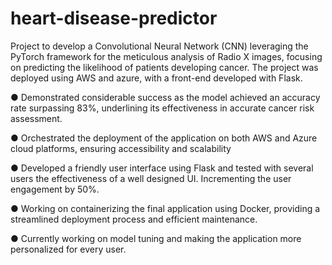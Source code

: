 # heart-disease-predictor

Project to develop a Convolutional Neural Network (CNN) leveraging the PyTorch framework for the meticulous analysis of Radio X images, focusing on predicting the likelihood of patients developing cancer. The project was deployed using AWS and azure, with a front-end developed with Flask.

● Demonstrated considerable success as the model achieved an accuracy rate surpassing 83%, underlining its effectiveness in accurate cancer risk assessment.

● Orchestrated the deployment of the application on both AWS and Azure cloud platforms, ensuring accessibility and scalability

● Developed a friendly user interface using Flask and tested with several users the effectiveness of a well designed UI. Incrementing the user engagement by 50%.

● Working on containerizing the final application using Docker, providing a streamlined deployment process and efficient maintenance.

● Currently working on model tuning and making the application more personalized for every user.
